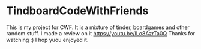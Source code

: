 # TindboardCodeWithFriends
This is my project for CWF. It is a mixture of tinder, boardgames and other random stuff. I made a review on it https://youtu.be/lLo8AzrTa0Q Thanks for watching :) I hop yuou enjoyed it. 

